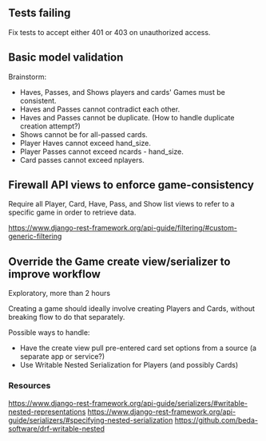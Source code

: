 ## Tests failing

Fix tests to accept either 401 or 403 on unauthorized access.

## Basic model validation

Brainstorm:
- Haves, Passes, and Shows players and cards' Games must be consistent.
- Haves and Passes cannot contradict each other.
- Haves and Passes cannot be duplicate.  (How to handle duplicate creation
  attempt?)
- Shows cannot be for all-passed cards.
- Player Haves cannot exceed hand_size.
- Player Passes cannot exceed ncards - hand_size.
- Card passes cannot exceed nplayers.


## Firewall API views to enforce game-consistency

Require all Player, Card, Have, Pass, and Show list views to refer to a
specific game in order to retrieve data.

https://www.django-rest-framework.org/api-guide/filtering/#custom-generic-filtering


## Override the Game create view/serializer to improve workflow

Exploratory, more than 2 hours

Creating a game should ideally involve creating Players and Cards, without
breaking flow to do that separately.

Possible ways to handle:
- Have the create view pull pre-entered card set options from a source (a separate app or service?)
- Use Writable Nested Serialization for Players (and possibly Cards)

### Resources

https://www.django-rest-framework.org/api-guide/serializers/#writable-nested-representations
https://www.django-rest-framework.org/api-guide/serializers/#specifying-nested-serialization
https://github.com/beda-software/drf-writable-nested
